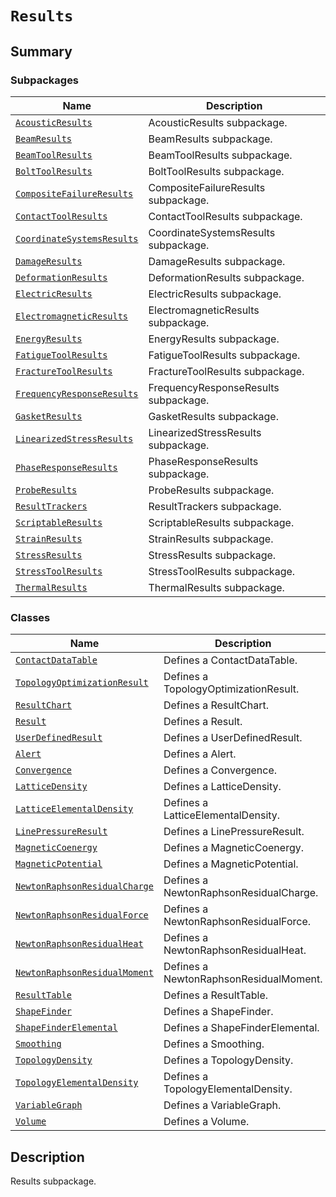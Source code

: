 

# `Results`

<a id="summary"></a>

## Summary

### Subpackages

| Name | Description |
|---------------------------------------------------------------------------------------------------------------------------------------------------------------------|--------------------------------------|
| [`AcousticResults`](AcousticResults/index.md#module-ansys.mechanical.stubs.v241.Ansys.ACT.Automation.Mechanical.Results.AcousticResults)                            | AcousticResults subpackage.          |
| [`BeamResults`](BeamResults/index.md#module-ansys.mechanical.stubs.v241.Ansys.ACT.Automation.Mechanical.Results.BeamResults)                                        | BeamResults subpackage.              |
| [`BeamToolResults`](BeamToolResults/index.md#module-ansys.mechanical.stubs.v241.Ansys.ACT.Automation.Mechanical.Results.BeamToolResults)                            | BeamToolResults subpackage.          |
| [`BoltToolResults`](BoltToolResults/index.md#module-ansys.mechanical.stubs.v241.Ansys.ACT.Automation.Mechanical.Results.BoltToolResults)                            | BoltToolResults subpackage.          |
| [`CompositeFailureResults`](CompositeFailureResults/index.md#module-ansys.mechanical.stubs.v241.Ansys.ACT.Automation.Mechanical.Results.CompositeFailureResults)    | CompositeFailureResults subpackage.  |
| [`ContactToolResults`](ContactToolResults/index.md#module-ansys.mechanical.stubs.v241.Ansys.ACT.Automation.Mechanical.Results.ContactToolResults)                   | ContactToolResults subpackage.       |
| [`CoordinateSystemsResults`](CoordinateSystemsResults/index.md#module-ansys.mechanical.stubs.v241.Ansys.ACT.Automation.Mechanical.Results.CoordinateSystemsResults) | CoordinateSystemsResults subpackage. |
| [`DamageResults`](DamageResults/index.md#module-ansys.mechanical.stubs.v241.Ansys.ACT.Automation.Mechanical.Results.DamageResults)                                  | DamageResults subpackage.            |
| [`DeformationResults`](DeformationResults/index.md#module-ansys.mechanical.stubs.v241.Ansys.ACT.Automation.Mechanical.Results.DeformationResults)                   | DeformationResults subpackage.       |
| [`ElectricResults`](ElectricResults/index.md#module-ansys.mechanical.stubs.v241.Ansys.ACT.Automation.Mechanical.Results.ElectricResults)                            | ElectricResults subpackage.          |
| [`ElectromagneticResults`](ElectromagneticResults/index.md#module-ansys.mechanical.stubs.v241.Ansys.ACT.Automation.Mechanical.Results.ElectromagneticResults)       | ElectromagneticResults subpackage.   |
| [`EnergyResults`](EnergyResults/index.md#module-ansys.mechanical.stubs.v241.Ansys.ACT.Automation.Mechanical.Results.EnergyResults)                                  | EnergyResults subpackage.            |
| [`FatigueToolResults`](FatigueToolResults/index.md#module-ansys.mechanical.stubs.v241.Ansys.ACT.Automation.Mechanical.Results.FatigueToolResults)                   | FatigueToolResults subpackage.       |
| [`FractureToolResults`](FractureToolResults/index.md#module-ansys.mechanical.stubs.v241.Ansys.ACT.Automation.Mechanical.Results.FractureToolResults)                | FractureToolResults subpackage.      |
| [`FrequencyResponseResults`](FrequencyResponseResults/index.md#module-ansys.mechanical.stubs.v241.Ansys.ACT.Automation.Mechanical.Results.FrequencyResponseResults) | FrequencyResponseResults subpackage. |
| [`GasketResults`](GasketResults/index.md#module-ansys.mechanical.stubs.v241.Ansys.ACT.Automation.Mechanical.Results.GasketResults)                                  | GasketResults subpackage.            |
| [`LinearizedStressResults`](LinearizedStressResults/index.md#module-ansys.mechanical.stubs.v241.Ansys.ACT.Automation.Mechanical.Results.LinearizedStressResults)    | LinearizedStressResults subpackage.  |
| [`PhaseResponseResults`](PhaseResponseResults/index.md#module-ansys.mechanical.stubs.v241.Ansys.ACT.Automation.Mechanical.Results.PhaseResponseResults)             | PhaseResponseResults subpackage.     |
| [`ProbeResults`](ProbeResults/index.md#module-ansys.mechanical.stubs.v241.Ansys.ACT.Automation.Mechanical.Results.ProbeResults)                                     | ProbeResults subpackage.             |
| [`ResultTrackers`](ResultTrackers/index.md#module-ansys.mechanical.stubs.v241.Ansys.ACT.Automation.Mechanical.Results.ResultTrackers)                               | ResultTrackers subpackage.           |
| [`ScriptableResults`](ScriptableResults/index.md#module-ansys.mechanical.stubs.v241.Ansys.ACT.Automation.Mechanical.Results.ScriptableResults)                      | ScriptableResults subpackage.        |
| [`StrainResults`](StrainResults/index.md#module-ansys.mechanical.stubs.v241.Ansys.ACT.Automation.Mechanical.Results.StrainResults)                                  | StrainResults subpackage.            |
| [`StressResults`](StressResults/index.md#module-ansys.mechanical.stubs.v241.Ansys.ACT.Automation.Mechanical.Results.StressResults)                                  | StressResults subpackage.            |
| [`StressToolResults`](StressToolResults/index.md#module-ansys.mechanical.stubs.v241.Ansys.ACT.Automation.Mechanical.Results.StressToolResults)                      | StressToolResults subpackage.        |
| [`ThermalResults`](ThermalResults/index.md#module-ansys.mechanical.stubs.v241.Ansys.ACT.Automation.Mechanical.Results.ThermalResults)                               | ThermalResults subpackage.           |

### Classes

| Name | Description |
|-----------------------------------------------------------------------------------------------------------------------------------------------------------------|----------------------------------------|
| [`ContactDataTable`](ContactDataTable.md#ansys.mechanical.stubs.v241.Ansys.ACT.Automation.Mechanical.Results.ContactDataTable)                                  | Defines a ContactDataTable.            |
| [`TopologyOptimizationResult`](TopologyOptimizationResult.md#ansys.mechanical.stubs.v241.Ansys.ACT.Automation.Mechanical.Results.TopologyOptimizationResult)    | Defines a TopologyOptimizationResult.  |
| [`ResultChart`](ResultChart.md#ansys.mechanical.stubs.v241.Ansys.ACT.Automation.Mechanical.Results.ResultChart)                                                 | Defines a ResultChart.                 |
| [`Result`](Result.md#ansys.mechanical.stubs.v241.Ansys.ACT.Automation.Mechanical.Results.Result)                                                                | Defines a Result.                      |
| [`UserDefinedResult`](UserDefinedResult.md#ansys.mechanical.stubs.v241.Ansys.ACT.Automation.Mechanical.Results.UserDefinedResult)                               | Defines a UserDefinedResult.           |
| [`Alert`](Alert.md#ansys.mechanical.stubs.v241.Ansys.ACT.Automation.Mechanical.Results.Alert)                                                                   | Defines a Alert.                       |
| [`Convergence`](Convergence.md#ansys.mechanical.stubs.v241.Ansys.ACT.Automation.Mechanical.Results.Convergence)                                                 | Defines a Convergence.                 |
| [`LatticeDensity`](LatticeDensity.md#ansys.mechanical.stubs.v241.Ansys.ACT.Automation.Mechanical.Results.LatticeDensity)                                        | Defines a LatticeDensity.              |
| [`LatticeElementalDensity`](LatticeElementalDensity.md#ansys.mechanical.stubs.v241.Ansys.ACT.Automation.Mechanical.Results.LatticeElementalDensity)             | Defines a LatticeElementalDensity.     |
| [`LinePressureResult`](LinePressureResult.md#ansys.mechanical.stubs.v241.Ansys.ACT.Automation.Mechanical.Results.LinePressureResult)                            | Defines a LinePressureResult.          |
| [`MagneticCoenergy`](MagneticCoenergy.md#ansys.mechanical.stubs.v241.Ansys.ACT.Automation.Mechanical.Results.MagneticCoenergy)                                  | Defines a MagneticCoenergy.            |
| [`MagneticPotential`](MagneticPotential.md#ansys.mechanical.stubs.v241.Ansys.ACT.Automation.Mechanical.Results.MagneticPotential)                               | Defines a MagneticPotential.           |
| [`NewtonRaphsonResidualCharge`](NewtonRaphsonResidualCharge.md#ansys.mechanical.stubs.v241.Ansys.ACT.Automation.Mechanical.Results.NewtonRaphsonResidualCharge) | Defines a NewtonRaphsonResidualCharge. |
| [`NewtonRaphsonResidualForce`](NewtonRaphsonResidualForce.md#ansys.mechanical.stubs.v241.Ansys.ACT.Automation.Mechanical.Results.NewtonRaphsonResidualForce)    | Defines a NewtonRaphsonResidualForce.  |
| [`NewtonRaphsonResidualHeat`](NewtonRaphsonResidualHeat.md#ansys.mechanical.stubs.v241.Ansys.ACT.Automation.Mechanical.Results.NewtonRaphsonResidualHeat)       | Defines a NewtonRaphsonResidualHeat.   |
| [`NewtonRaphsonResidualMoment`](NewtonRaphsonResidualMoment.md#ansys.mechanical.stubs.v241.Ansys.ACT.Automation.Mechanical.Results.NewtonRaphsonResidualMoment) | Defines a NewtonRaphsonResidualMoment. |
| [`ResultTable`](ResultTable.md#ansys.mechanical.stubs.v241.Ansys.ACT.Automation.Mechanical.Results.ResultTable)                                                 | Defines a ResultTable.                 |
| [`ShapeFinder`](ShapeFinder.md#ansys.mechanical.stubs.v241.Ansys.ACT.Automation.Mechanical.Results.ShapeFinder)                                                 | Defines a ShapeFinder.                 |
| [`ShapeFinderElemental`](ShapeFinderElemental.md#ansys.mechanical.stubs.v241.Ansys.ACT.Automation.Mechanical.Results.ShapeFinderElemental)                      | Defines a ShapeFinderElemental.        |
| [`Smoothing`](Smoothing.md#ansys.mechanical.stubs.v241.Ansys.ACT.Automation.Mechanical.Results.Smoothing)                                                       | Defines a Smoothing.                   |
| [`TopologyDensity`](TopologyDensity.md#ansys.mechanical.stubs.v241.Ansys.ACT.Automation.Mechanical.Results.TopologyDensity)                                     | Defines a TopologyDensity.             |
| [`TopologyElementalDensity`](TopologyElementalDensity.md#ansys.mechanical.stubs.v241.Ansys.ACT.Automation.Mechanical.Results.TopologyElementalDensity)          | Defines a TopologyElementalDensity.    |
| [`VariableGraph`](VariableGraph.md#ansys.mechanical.stubs.v241.Ansys.ACT.Automation.Mechanical.Results.VariableGraph)                                           | Defines a VariableGraph.               |
| [`Volume`](Volume.md#ansys.mechanical.stubs.v241.Ansys.ACT.Automation.Mechanical.Results.Volume)                                                                | Defines a Volume.                      |

<a id="description"></a>

## Description

Results subpackage.

<!-- !! processed by numpydoc !! -->

